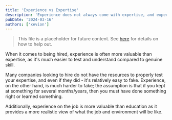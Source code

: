 ```yaml
---
title: 'Experience vs Expertise'
description: 'Experience does not always come with expertise, and expertise does not always mean experience.'
pubDate: '2024-03-16'
authors: ['xevion']
---
```


> This file is a placeholder for future content. See [here](/contributing) for details on how to help out.

When it comes to being hired, experience is often more valuable than expertise, as it's much easier to test and understand compared to genuine skill.

Many companies looking to hire do not have the resources to properly test your expertise, and even if they did - it's relatively easy to fake.
Experience, on the other hand, is much harder to fake; the assumption is that if you kept at something for several months/years, then you must have done something right or learned something.

Additionally, experience on the job is more valuable than education as it provides a more realistic view of what the job and environment will be like.
